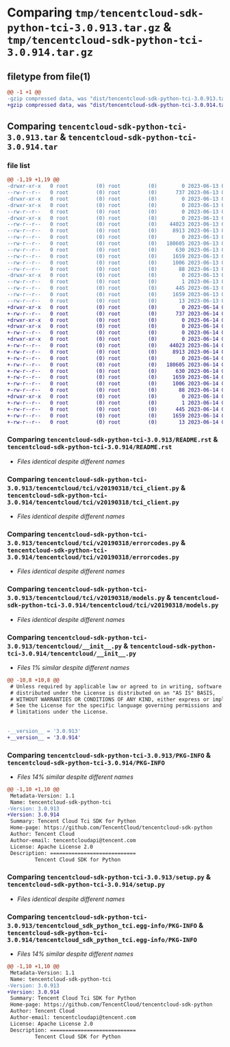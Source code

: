 # Comparing `tmp/tencentcloud-sdk-python-tci-3.0.913.tar.gz` & `tmp/tencentcloud-sdk-python-tci-3.0.914.tar.gz`

## filetype from file(1)

```diff
@@ -1 +1 @@
-gzip compressed data, was "dist/tencentcloud-sdk-python-tci-3.0.913.tar", last modified: Tue Jun 13 02:25:57 2023, max compression
+gzip compressed data, was "dist/tencentcloud-sdk-python-tci-3.0.914.tar", last modified: Wed Jun 14 00:35:01 2023, max compression
```

## Comparing `tencentcloud-sdk-python-tci-3.0.913.tar` & `tencentcloud-sdk-python-tci-3.0.914.tar`

### file list

```diff
@@ -1,19 +1,19 @@
-drwxr-xr-x   0 root         (0) root         (0)        0 2023-06-13 02:25:57.000000 tencentcloud-sdk-python-tci-3.0.913/
--rw-r--r--   0 root         (0) root         (0)      737 2023-06-13 02:25:57.000000 tencentcloud-sdk-python-tci-3.0.913/README.rst
-drwxr-xr-x   0 root         (0) root         (0)        0 2023-06-13 02:25:57.000000 tencentcloud-sdk-python-tci-3.0.913/tencentcloud/
-drwxr-xr-x   0 root         (0) root         (0)        0 2023-06-13 02:25:57.000000 tencentcloud-sdk-python-tci-3.0.913/tencentcloud/tci/
--rw-r--r--   0 root         (0) root         (0)        0 2023-06-13 02:25:57.000000 tencentcloud-sdk-python-tci-3.0.913/tencentcloud/tci/__init__.py
-drwxr-xr-x   0 root         (0) root         (0)        0 2023-06-13 02:25:57.000000 tencentcloud-sdk-python-tci-3.0.913/tencentcloud/tci/v20190318/
--rw-r--r--   0 root         (0) root         (0)    44023 2023-06-13 02:25:57.000000 tencentcloud-sdk-python-tci-3.0.913/tencentcloud/tci/v20190318/tci_client.py
--rw-r--r--   0 root         (0) root         (0)     8913 2023-06-13 02:25:57.000000 tencentcloud-sdk-python-tci-3.0.913/tencentcloud/tci/v20190318/errorcodes.py
--rw-r--r--   0 root         (0) root         (0)        0 2023-06-13 02:25:57.000000 tencentcloud-sdk-python-tci-3.0.913/tencentcloud/tci/v20190318/__init__.py
--rw-r--r--   0 root         (0) root         (0)   180605 2023-06-13 02:25:57.000000 tencentcloud-sdk-python-tci-3.0.913/tencentcloud/tci/v20190318/models.py
--rw-r--r--   0 root         (0) root         (0)      630 2023-06-13 02:25:57.000000 tencentcloud-sdk-python-tci-3.0.913/tencentcloud/__init__.py
--rw-r--r--   0 root         (0) root         (0)     1659 2023-06-13 02:25:57.000000 tencentcloud-sdk-python-tci-3.0.913/PKG-INFO
--rw-r--r--   0 root         (0) root         (0)     1006 2023-06-13 02:25:57.000000 tencentcloud-sdk-python-tci-3.0.913/setup.py
--rw-r--r--   0 root         (0) root         (0)       88 2023-06-13 02:25:57.000000 tencentcloud-sdk-python-tci-3.0.913/setup.cfg
-drwxr-xr-x   0 root         (0) root         (0)        0 2023-06-13 02:25:57.000000 tencentcloud-sdk-python-tci-3.0.913/tencentcloud_sdk_python_tci.egg-info/
--rw-r--r--   0 root         (0) root         (0)        1 2023-06-13 02:25:57.000000 tencentcloud-sdk-python-tci-3.0.913/tencentcloud_sdk_python_tci.egg-info/dependency_links.txt
--rw-r--r--   0 root         (0) root         (0)      445 2023-06-13 02:25:57.000000 tencentcloud-sdk-python-tci-3.0.913/tencentcloud_sdk_python_tci.egg-info/SOURCES.txt
--rw-r--r--   0 root         (0) root         (0)     1659 2023-06-13 02:25:57.000000 tencentcloud-sdk-python-tci-3.0.913/tencentcloud_sdk_python_tci.egg-info/PKG-INFO
--rw-r--r--   0 root         (0) root         (0)       13 2023-06-13 02:25:57.000000 tencentcloud-sdk-python-tci-3.0.913/tencentcloud_sdk_python_tci.egg-info/top_level.txt
+drwxr-xr-x   0 root         (0) root         (0)        0 2023-06-14 00:35:01.000000 tencentcloud-sdk-python-tci-3.0.914/
+-rw-r--r--   0 root         (0) root         (0)      737 2023-06-14 00:35:01.000000 tencentcloud-sdk-python-tci-3.0.914/README.rst
+drwxr-xr-x   0 root         (0) root         (0)        0 2023-06-14 00:35:01.000000 tencentcloud-sdk-python-tci-3.0.914/tencentcloud/
+drwxr-xr-x   0 root         (0) root         (0)        0 2023-06-14 00:35:01.000000 tencentcloud-sdk-python-tci-3.0.914/tencentcloud/tci/
+-rw-r--r--   0 root         (0) root         (0)        0 2023-06-14 00:35:01.000000 tencentcloud-sdk-python-tci-3.0.914/tencentcloud/tci/__init__.py
+drwxr-xr-x   0 root         (0) root         (0)        0 2023-06-14 00:35:01.000000 tencentcloud-sdk-python-tci-3.0.914/tencentcloud/tci/v20190318/
+-rw-r--r--   0 root         (0) root         (0)    44023 2023-06-14 00:35:01.000000 tencentcloud-sdk-python-tci-3.0.914/tencentcloud/tci/v20190318/tci_client.py
+-rw-r--r--   0 root         (0) root         (0)     8913 2023-06-14 00:35:01.000000 tencentcloud-sdk-python-tci-3.0.914/tencentcloud/tci/v20190318/errorcodes.py
+-rw-r--r--   0 root         (0) root         (0)        0 2023-06-14 00:35:01.000000 tencentcloud-sdk-python-tci-3.0.914/tencentcloud/tci/v20190318/__init__.py
+-rw-r--r--   0 root         (0) root         (0)   180605 2023-06-14 00:35:01.000000 tencentcloud-sdk-python-tci-3.0.914/tencentcloud/tci/v20190318/models.py
+-rw-r--r--   0 root         (0) root         (0)      630 2023-06-14 00:35:01.000000 tencentcloud-sdk-python-tci-3.0.914/tencentcloud/__init__.py
+-rw-r--r--   0 root         (0) root         (0)     1659 2023-06-14 00:35:01.000000 tencentcloud-sdk-python-tci-3.0.914/PKG-INFO
+-rw-r--r--   0 root         (0) root         (0)     1006 2023-06-14 00:35:01.000000 tencentcloud-sdk-python-tci-3.0.914/setup.py
+-rw-r--r--   0 root         (0) root         (0)       88 2023-06-14 00:35:01.000000 tencentcloud-sdk-python-tci-3.0.914/setup.cfg
+drwxr-xr-x   0 root         (0) root         (0)        0 2023-06-14 00:35:01.000000 tencentcloud-sdk-python-tci-3.0.914/tencentcloud_sdk_python_tci.egg-info/
+-rw-r--r--   0 root         (0) root         (0)        1 2023-06-14 00:35:01.000000 tencentcloud-sdk-python-tci-3.0.914/tencentcloud_sdk_python_tci.egg-info/dependency_links.txt
+-rw-r--r--   0 root         (0) root         (0)      445 2023-06-14 00:35:01.000000 tencentcloud-sdk-python-tci-3.0.914/tencentcloud_sdk_python_tci.egg-info/SOURCES.txt
+-rw-r--r--   0 root         (0) root         (0)     1659 2023-06-14 00:35:01.000000 tencentcloud-sdk-python-tci-3.0.914/tencentcloud_sdk_python_tci.egg-info/PKG-INFO
+-rw-r--r--   0 root         (0) root         (0)       13 2023-06-14 00:35:01.000000 tencentcloud-sdk-python-tci-3.0.914/tencentcloud_sdk_python_tci.egg-info/top_level.txt
```

### Comparing `tencentcloud-sdk-python-tci-3.0.913/README.rst` & `tencentcloud-sdk-python-tci-3.0.914/README.rst`

 * *Files identical despite different names*

### Comparing `tencentcloud-sdk-python-tci-3.0.913/tencentcloud/tci/v20190318/tci_client.py` & `tencentcloud-sdk-python-tci-3.0.914/tencentcloud/tci/v20190318/tci_client.py`

 * *Files identical despite different names*

### Comparing `tencentcloud-sdk-python-tci-3.0.913/tencentcloud/tci/v20190318/errorcodes.py` & `tencentcloud-sdk-python-tci-3.0.914/tencentcloud/tci/v20190318/errorcodes.py`

 * *Files identical despite different names*

### Comparing `tencentcloud-sdk-python-tci-3.0.913/tencentcloud/tci/v20190318/models.py` & `tencentcloud-sdk-python-tci-3.0.914/tencentcloud/tci/v20190318/models.py`

 * *Files identical despite different names*

### Comparing `tencentcloud-sdk-python-tci-3.0.913/tencentcloud/__init__.py` & `tencentcloud-sdk-python-tci-3.0.914/tencentcloud/__init__.py`

 * *Files 1% similar despite different names*

```diff
@@ -10,8 +10,8 @@
 # Unless required by applicable law or agreed to in writing, software
 # distributed under the License is distributed on an "AS IS" BASIS,
 # WITHOUT WARRANTIES OR CONDITIONS OF ANY KIND, either express or implied.
 # See the License for the specific language governing permissions and
 # limitations under the License.
 
 
-__version__ = '3.0.913'
+__version__ = '3.0.914'
```

### Comparing `tencentcloud-sdk-python-tci-3.0.913/PKG-INFO` & `tencentcloud-sdk-python-tci-3.0.914/PKG-INFO`

 * *Files 14% similar despite different names*

```diff
@@ -1,10 +1,10 @@
 Metadata-Version: 1.1
 Name: tencentcloud-sdk-python-tci
-Version: 3.0.913
+Version: 3.0.914
 Summary: Tencent Cloud Tci SDK for Python
 Home-page: https://github.com/TencentCloud/tencentcloud-sdk-python
 Author: Tencent Cloud
 Author-email: tencentcloudapi@tencent.com
 License: Apache License 2.0
 Description: ============================
         Tencent Cloud SDK for Python
```

### Comparing `tencentcloud-sdk-python-tci-3.0.913/setup.py` & `tencentcloud-sdk-python-tci-3.0.914/setup.py`

 * *Files identical despite different names*

### Comparing `tencentcloud-sdk-python-tci-3.0.913/tencentcloud_sdk_python_tci.egg-info/PKG-INFO` & `tencentcloud-sdk-python-tci-3.0.914/tencentcloud_sdk_python_tci.egg-info/PKG-INFO`

 * *Files 14% similar despite different names*

```diff
@@ -1,10 +1,10 @@
 Metadata-Version: 1.1
 Name: tencentcloud-sdk-python-tci
-Version: 3.0.913
+Version: 3.0.914
 Summary: Tencent Cloud Tci SDK for Python
 Home-page: https://github.com/TencentCloud/tencentcloud-sdk-python
 Author: Tencent Cloud
 Author-email: tencentcloudapi@tencent.com
 License: Apache License 2.0
 Description: ============================
         Tencent Cloud SDK for Python
```


